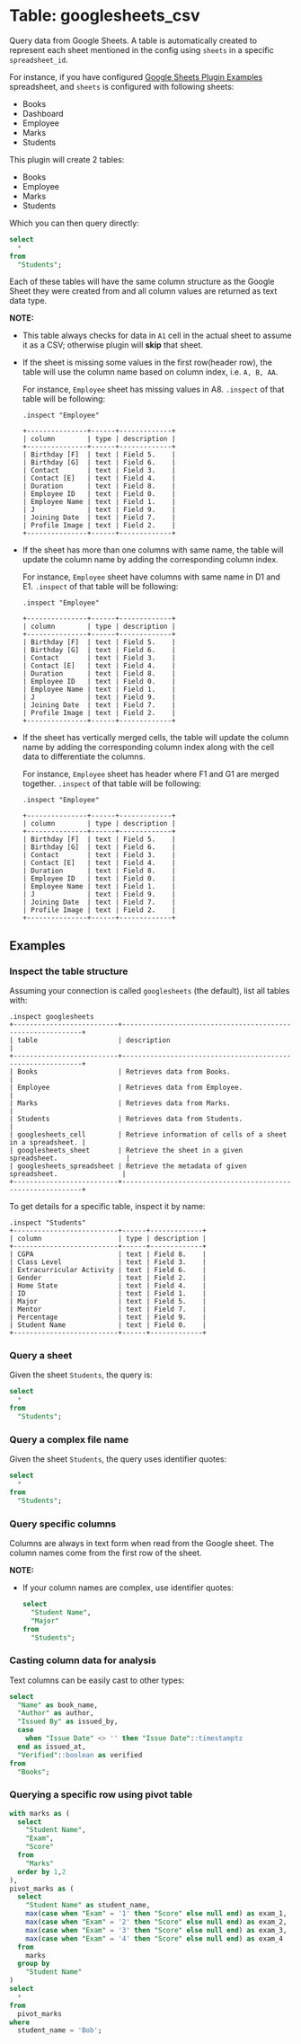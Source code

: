 # Table: googlesheets_csv

Query data from Google Sheets. A table is automatically created to represent each
sheet mentioned in the config using `sheets` in a specific `spreadsheet_id`.

For instance, if you have configured [Google Sheets Plugin Examples](https://docs.google.com/spreadsheets/d/11iXfj-RHpFsil7_hNK-oQjCqmBLlDfCvju2AOF-ieb4/edit#gid=0) spreadsheet, and `sheets` is configured with following sheets:

- Books
- Dashboard
- Employee
- Marks
- Students

This plugin will create 2 tables:

- Books
- Employee
- Marks
- Students

Which you can then query directly:

```sql
select
  *
from
  "Students";
```

Each of these tables will have the same column structure as the Google Sheet they were
created from and all column values are returned as text data type.

**NOTE:**

- This table always checks for data in `A1` cell in the actual sheet to assume it as a CSV; otherwise plugin will **skip** that sheet.

- If the sheet is missing some values in the first row(header row), the table will use the column name based on column index, i.e. `A, B, AA`.

  For instance, `Employee` sheet has missing values in A8. `.inspect` of that table will be following:

  ```shell
  .inspect "Employee"

  +---------------+------+-------------+
  | column        | type | description |
  +---------------+------+-------------+
  | Birthday [F]  | text | Field 5.    |
  | Birthday [G]  | text | Field 6.    |
  | Contact       | text | Field 3.    |
  | Contact [E]   | text | Field 4.    |
  | Duration      | text | Field 8.    |
  | Employee ID   | text | Field 0.    |
  | Employee Name | text | Field 1.    |
  | J             | text | Field 9.    |
  | Joining Date  | text | Field 7.    |
  | Profile Image | text | Field 2.    |
  +---------------+------+-------------+
  ```

- If the sheet has more than one columns with same name, the table will update the column name by adding the corresponding column index.

  For instance, `Employee` sheet have columns with same name in D1 and E1. `.inspect` of that table will be following:

  ```shell
  .inspect "Employee"

  +---------------+------+-------------+
  | column        | type | description |
  +---------------+------+-------------+
  | Birthday [F]  | text | Field 5.    |
  | Birthday [G]  | text | Field 6.    |
  | Contact       | text | Field 3.    |
  | Contact [E]   | text | Field 4.    |
  | Duration      | text | Field 8.    |
  | Employee ID   | text | Field 0.    |
  | Employee Name | text | Field 1.    |
  | J             | text | Field 9.    |
  | Joining Date  | text | Field 7.    |
  | Profile Image | text | Field 2.    |
  +---------------+------+-------------+
  ```

- If the sheet has vertically merged cells, the table will update the column name by adding the corresponding column index along with the cell data to differentiate the columns.

  For instance, `Employee` sheet has header where F1 and G1 are merged together. `.inspect` of that table will be following:

  ```shell
  .inspect "Employee"

  +---------------+------+-------------+
  | column        | type | description |
  +---------------+------+-------------+
  | Birthday [F]  | text | Field 5.    |
  | Birthday [G]  | text | Field 6.    |
  | Contact       | text | Field 3.    |
  | Contact [E]   | text | Field 4.    |
  | Duration      | text | Field 8.    |
  | Employee ID   | text | Field 0.    |
  | Employee Name | text | Field 1.    |
  | J             | text | Field 9.    |
  | Joining Date  | text | Field 7.    |
  | Profile Image | text | Field 2.    |
  +---------------+------+-------------+
  ```

## Examples

### Inspect the table structure

Assuming your connection is called `googlesheets` (the default), list all tables with:

```shell
.inspect googlesheets
+--------------------------+------------------------------------------------------------+
| table                    | description                                                |
+--------------------------+------------------------------------------------------------+
| Books                    | Retrieves data from Books.                                 |
| Employee                 | Retrieves data from Employee.                              |
| Marks                    | Retrieves data from Marks.                                 |
| Students                 | Retrieves data from Students.                              |
| googlesheets_cell        | Retrieve information of cells of a sheet in a spreadsheet. |
| googlesheets_sheet       | Retrieve the sheet in a given spreadsheet.                 |
| googlesheets_spreadsheet | Retrieve the metadata of given spreadsheet.                |
+--------------------------+------------------------------------------------------------+
```

To get details for a specific table, inspect it by name:

```shell
.inspect "Students"
+--------------------------+------+-------------+
| column                   | type | description |
+--------------------------+------+-------------+
| CGPA                     | text | Field 8.    |
| Class Level              | text | Field 3.    |
| Extracurricular Activity | text | Field 6.    |
| Gender                   | text | Field 2.    |
| Home State               | text | Field 4.    |
| ID                       | text | Field 1.    |
| Major                    | text | Field 5.    |
| Mentor                   | text | Field 7.    |
| Percentage               | text | Field 9.    |
| Student Name             | text | Field 0.    |
+--------------------------+------+-------------+
```

### Query a sheet

Given the sheet `Students`, the query is:

```sql
select
  *
from
  "Students";
```

### Query a complex file name

Given the sheet `Students`, the query uses identifier quotes:

```sql
select
  *
from
  "Students";
```

### Query specific columns

Columns are always in text form when read from the Google sheet. The column names come from the first row of the sheet.

**NOTE:**

- If your column names are complex, use identifier quotes:

  ```sql
  select
    "Student Name",
    "Major"
  from
    "Students";
  ```

### Casting column data for analysis

Text columns can be easily cast to other types:

```sql
select
  "Name" as book_name,
  "Author" as author,
  "Issued By" as issued_by,
  case
    when "Issue Date" <> '' then "Issue Date"::timestamptz
  end as issued_at,
  "Verified"::boolean as verified
from
  "Books";
```

### Querying a specific row using pivot table

```sql
with marks as (
  select
    "Student Name",
    "Exam",
    "Score"
  from
    "Marks"
  order by 1,2
),
pivot_marks as (
  select
    "Student Name" as student_name,
    max(case when "Exam" = '1' then "Score" else null end) as exam_1,
    max(case when "Exam" = '2' then "Score" else null end) as exam_2,
    max(case when "Exam" = '3' then "Score" else null end) as exam_3,
    max(case when "Exam" = '4' then "Score" else null end) as exam_4
  from
    marks
  group by
    "Student Name"
)
select
  *
from
  pivot_marks
where
  student_name = 'Bob';
```
